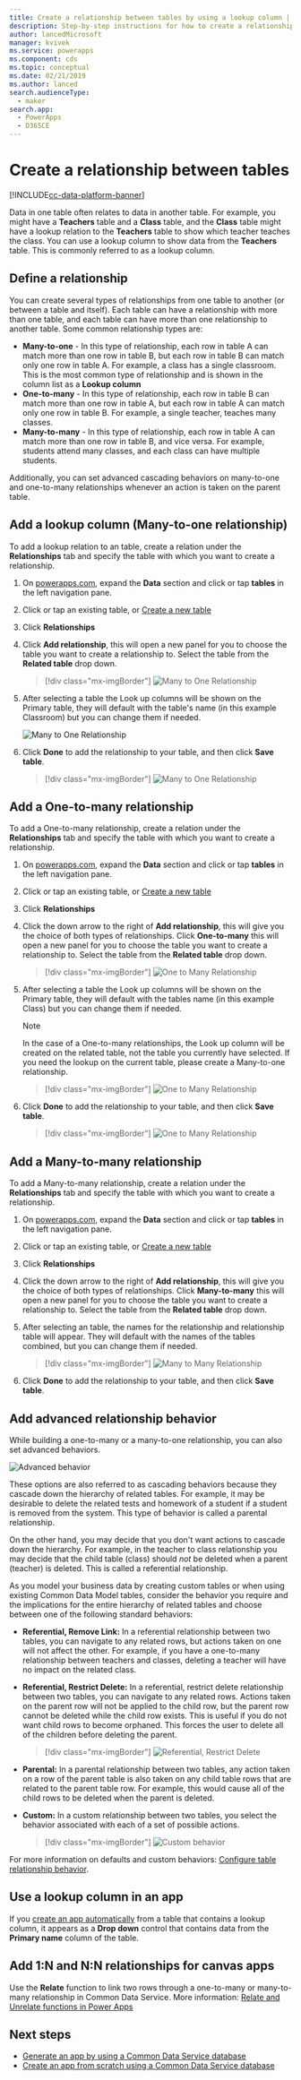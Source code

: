 ```yaml
---
title: Create a relationship between tables by using a lookup column | Microsoft Docs
description: Step-by-step instructions for how to create a relationship between tables in Power Apps by using a lookup column.
author: lancedMicrosoft
manager: kvivek
ms.service: powerapps
ms.component: cds
ms.topic: conceptual
ms.date: 02/21/2019
ms.author: lanced
search.audienceType: 
  - maker
search.app: 
  - PowerApps
  - D365CE
---
```


# Create a relationship between tables
[!INCLUDE[cc-data-platform-banner](../../includes/cc-data-platform-banner.md)]

Data in one table often relates to data in another table. For example, you might have a **Teachers** table and a **Class** table, and the **Class** table might have a lookup relation to the **Teachers** table to show which teacher teaches the class. You can use a lookup column to show data from the **Teachers** table. This is commonly referred to as a lookup column.

## Define a relationship
You can create several types of relationships from one table to another (or between a table and itself). Each table can have a relationship with more than one table, and each table can have more than one relationship to another table. Some common relationship types are:

* **Many-to-one** - In this type of relationship, each row in table A can match more than one row in table B, but each row in table B can match only one row in table A. For example, a class has a single classroom. This is the most common type of relationship and is shown in the column list as a **Lookup column**
* **One-to-many** - In this type of relationship, each row in table B can match more than one row in table A, but each row in table A can match only one row in table B. For example, a single teacher, teaches many classes.
* **Many-to-many** - In this type of relationship, each row in table A can match more than one row in table B, and vice versa. For example, students attend many classes, and each class can have multiple students.

Additionally, you can set advanced cascading behaviors on many-to-one and one-to-many relationships whenever an action is taken on the parent table.

## Add a lookup column (Many-to-one relationship)

To add a lookup relation to an table, create a relation under the **Relationships** tab and specify the table with which you want to create a relationship.

1. On [powerapps.com](https://make.powerapps.com/?utm_source=padocs&utm_medium=linkinadoc&utm_campaign=referralsfromdoc), expand the **Data** section and click or tap **tables** in the left navigation pane.

2. Click or tap an existing table, or [Create a new table](data-platform-create-table.md)

3. Click **Relationships**

4. Click **Add relationship**, this will open a new panel for you to choose the table you want to create a relationship to. Select the table from the **Related table** drop down.

    > [!div class="mx-imgBorder"] 
    > ![Many to One Relationship](./media/data-platform-cds-newrelationship/manytoone-1.png "Many to One Relationship")

5. After selecting a table the Look up columns will be shown on the Primary table, they will default with the table's name (in this example Classroom) but you can change them if needed.

    ![Many to One Relationship](./media/data-platform-cds-newrelationship/manytoone-2.png "Many to One Relationship")

6. Click **Done** to add the relationship to your table, and then click **Save table**.

    > [!div class="mx-imgBorder"] 
    > ![Many to One Relationship](./media/data-platform-cds-newrelationship/manytoone-3.png "Many to One Relationship")

## Add a One-to-many relationship

To add a One-to-many relationship, create a relation under the **Relationships** tab and specify the table with which you want to create a relationship.

1. On [powerapps.com](https://make.powerapps.com/?utm_source=padocs&utm_medium=linkinadoc&utm_campaign=referralsfromdoc), expand the **Data** section and click or tap **tables** in the left navigation pane.

2. Click or tap an existing table, or [Create a new table](data-platform-create-table.md)

3. Click **Relationships**

4. Click  the down arrow to the right of **Add relationship**, this will give you the choice of both types of relationships. Click **One-to-many** this will open a new panel for you to choose the table you want to create a relationship to. Select the table from the **Related table** drop down.
    > [!div class="mx-imgBorder"] 
    > ![One to Many Relationship](./media/data-platform-cds-newrelationship/onetomany-1.png "One to Many Relationship")

5. After selecting a table the Look up columns will be shown on the Primary table, they will default with the tables name (in this example Class) but you can change them if needed.

    > [!NOTE]
    > In the case of a One-to-many relationships, the Look up column will be created on the related table, not the table you currently have selected. If you need the lookup on the current table, please create a Many-to-one relationship.

    > [!div class="mx-imgBorder"] 
    > ![One to Many Relationship](./media/data-platform-cds-newrelationship/onetomany-2.png "One to Many Relationship")

6. Click **Done** to add the relationship to your table, and then click **Save table**.

    > [!div class="mx-imgBorder"] 
    > ![One to Many Relationship](./media/data-platform-cds-newrelationship/onetomany-3.png "One to Many Relationship")

## Add a Many-to-many relationship
To add a Many-to-many relationship, create a relation under the **Relationships** tab and specify the table with which you want to create a relationship.

1. On [powerapps.com](https://make.powerapps.com/?utm_source=padocs&utm_medium=linkinadoc&utm_campaign=referralsfromdoc), expand the **Data** section and click or tap **tables** in the left navigation pane.

2. Click or tap an existing table, or [Create a new table](data-platform-create-table.md)

3. Click **Relationships**

4. Click  the down arrow to the right of **Add relationship**, this will give you the choice of both types of relationships. Click **Many-to-many** this will open a new panel for you to choose the table you want to create a relationship to. Select the table from the **Related table** drop down.

5. After selecting an table, the names for the relationship and relationship table will appear. They will default with the names of the tables combined, but you can change them if needed.

    > [!div class="mx-imgBorder"] 
    > ![Many to Many Relationship](./media/data-platform-cds-newrelationship/manytomany-1.png "Many to Many Relationship")

6. Click **Done** to add the relationship to your table, and then click **Save table**.


## Add advanced relationship behavior

While building a one-to-many or a many-to-one relationship, you can also set advanced behaviors.

![Advanced behavior](./media/data-platform-cds-newrelationship/advanced-1.png "Advanced behavior")

These options are also referred to as cascading behaviors because they cascade down the hierarchy of related tables. For example, it may be desirable to delete the related tests and homework of a student if a student is removed from the system. This type of behavior is called a parental relationship.

On the other hand, you may decide that you don't want  actions to cascade down the hierarchy. For example, in the teacher to class relationship you may decide that the child table (class) should *not* be deleted when a parent (teacher) is deleted. This is called a referential relationship.

As you model your business data by creating custom tables or when using existing Common Data Model tables, consider the behavior you require and the implications for the entire hierarchy of related tables and choose between one of the following standard behaviors:

* **Referential, Remove Link:** In a referential relationship between two tables, you can navigate to any related rows, but actions taken on one will not affect the other. For example, if you have a one-to-many relationship between teachers and classes, deleting a teacher will have no impact on the related class.

* **Referential, Restrict Delete:** In a referential, restrict delete relationship between two tables, you can navigate to any related rows. Actions taken on the parent row will not be applied to the child row, but the parent row cannot be deleted while the child row exists. This is useful if you do not want child rows to become orphaned. This forces the user to delete all of the children before deleting the parent.

    > [!div class="mx-imgBorder"] 
    > ![Referential, Restrict Delete](./media/data-platform-cds-newrelationship/advanced-3.png "Referential, Restrict Delete")

* **Parental:** In a parental relationship between two tables, any action taken on a row of the parent table is also taken on any child table rows that are related to the parent table row. For example, this would cause all of the child rows to be deleted when the parent is deleted.

* **Custom:** In a custom relationship between two tables, you select the behavior associated with each of a set of possible actions. 

    > [!div class="mx-imgBorder"] 
    > ![Custom behavior](./media/data-platform-cds-newrelationship/advanced-2.png "Custom behavior")

For more information on defaults and custom behaviors: [Configure table relationship behavior](table-relationship-behavior.md).



## Use a lookup column in an app
If you [create an app automatically](../canvas-apps/data-platform-create-app.md) from a table that contains a lookup column, it appears as a **Drop down** control that contains data from the **Primary name** column of the table.

## Add 1:N and N:N relationships for canvas apps
Use the **Relate** function to link two rows through a one-to-many or many-to-many relationship in Common Data Service. More information: [Relate and Unrelate functions in Power Apps](../canvas-apps/functions/function-relate-unrelate.md)

## Next steps
* [Generate an app by using a Common Data Service database](../canvas-apps/data-platform-create-app.md)
* [Create an app from scratch using a Common Data Service database](../canvas-apps/data-platform-create-app-scratch.md)

